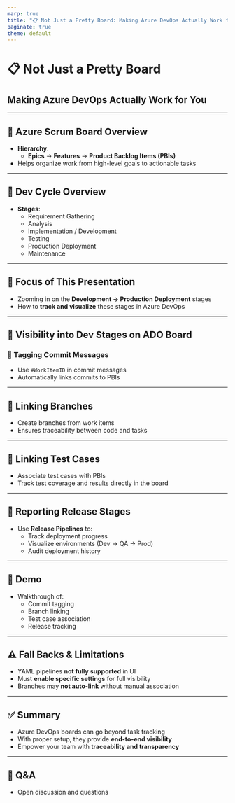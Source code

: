 ```yaml
---
marp: true
title: "📋 Not Just a Pretty Board: Making Azure DevOps Actually Work for You"
paginate: true
theme: default
---
```


# 📋 Not Just a Pretty Board  
## Making Azure DevOps Actually Work for You

---

## 🧭 Azure Scrum Board Overview

- **Hierarchy**:
  - **Epics** → **Features** → **Product Backlog Items (PBIs)**
- Helps organize work from high-level goals to actionable tasks

---

## 🔁 Dev Cycle Overview

- **Stages**:
  - Requirement Gathering  
  - Analysis  
  - Implementation / Development  
  - Testing  
  - Production Deployment  
  - Maintenance

---

## 🎯 Focus of This Presentation

- Zooming in on the **Development → Production Deployment** stages
- How to **track and visualize** these stages in Azure DevOps

---

## 👀 Visibility into Dev Stages on ADO Board

### 🔖 Tagging Commit Messages
- Use `#WorkItemID` in commit messages
- Automatically links commits to PBIs

---

## 🌿 Linking Branches

- Create branches from work items
- Ensures traceability between code and tasks

---

## 🧪 Linking Test Cases

- Associate test cases with PBIs
- Track test coverage and results directly in the board

---

## 🚀 Reporting Release Stages

- Use **Release Pipelines** to:
  - Track deployment progress
  - Visualize environments (Dev → QA → Prod)
  - Audit deployment history

---

## 🎥 Demo

- Walkthrough of:
  - Commit tagging
  - Branch linking
  - Test case association
  - Release tracking

---

## ⚠️ Fall Backs & Limitations

- YAML pipelines **not fully supported** in UI
- Must **enable specific settings** for full visibility
- Branches may **not auto-link** without manual association

---

## ✅ Summary

- Azure DevOps boards can go beyond task tracking
- With proper setup, they provide **end-to-end visibility**
- Empower your team with **traceability and transparency**

---

## 🙋 Q&A

- Open discussion and questions
